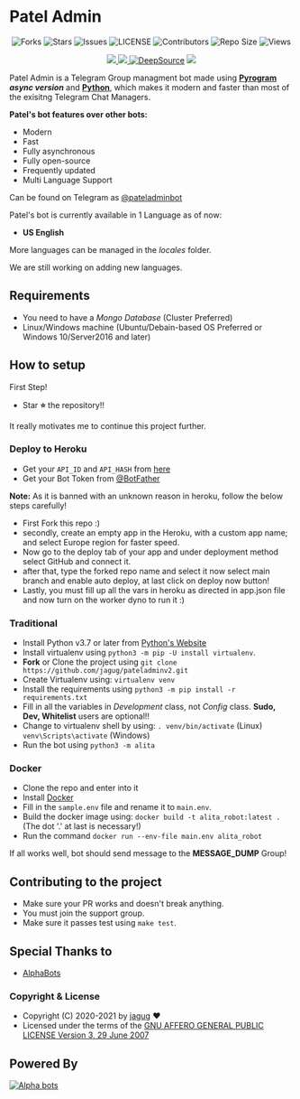 # Patel Admin

<p align='center'>
  <img src="https://img.shields.io/github/fork/jagug/pateladminv2?style=flat-square" alt="Forks">
  <img src="https://img.shields.io/github/stars/jagug/pateladminv2?style=flat-square" alt="Stars">
  <img src="https://img.shields.io/github/issues/jagug/pateladminv2?style=flat-square" alt="Issues">
  <img src="https://img.shields.io/github/license/jagug/pateladminv2?style=flat-square" alt="LICENSE">
  <img src="https://img.shields.io/github/contributors/jagug/pateladminv2?style=flat-square" alt="Contributors">
  <img src="https://img.shields.io/github/repo-size/jagug/pateladminv2?style=flat-square" alt="Repo Size">
  <img src="https://hits.seeyoufarm.com/api/count/incr/badge.svg?url=https://github.com/jagug/pateladminv2&amp;title=Profile%20Views" alt="Views">
</p>

<p align='center'>
  <a href="https://www.python.org/" alt="made-with-python"> <img src="https://img.shields.io/badge/Made%20with-Python-1f425f.svg?style=flat-square&logo=python&color=blue" /> </a>
  <a href="https://hub.docker.com/r/divideprojects/alita_robot" alt="Docker!"> <img src="https://aleen42.github.io/badges/src/docker.svg" /> </a>
  <a href="https://deepsource.io/gh/DivideProjects/Alita_Robot/?ref=repository-badge"><img src="https://static.deepsource.io/deepsource-badge-light-mini.svg" alt="DeepSource"></a>
  <a href="https://makeapullrequest.com" alt="PRs Welcome"> <img src="https://img.shields.io/badge/PRs-welcome-brightgreen.svg?style=flat-square" /> </a>
</p>

Patel Admin is a Telegram Group managment bot made using **[Pyrogram](https://github.com/pyrogram/pyrogram) _async version_** and **[Python](https://python.org)**, which makes it modern and faster than most of the exisitng Telegram Chat Managers.

**Patel's bot features over other bots:**
- Modern
- Fast
- Fully asynchronous
- Fully open-source
- Frequently updated
- Multi Language Support

Can be found on Telegram as [@pateladminbot](https://t.me/pateladminbot)
</br>

Patel's bot is currently available in 1 Language as of now:
- **US English**

More languages can be managed in the _locales_ folder.

We are still working on adding new languages.

## Requirements
- You need to have a *Mongo Database* (Cluster Preferred)
- Linux/Windows machine (Ubuntu/Debain-based OS Preferred or Windows 10/Server2016 and later)


## How to setup

First Step!
- Star **⭐** the repository!!

It really motivates me to continue this project further.

### Deploy to Heroku
- Get your `API_ID` and `API_HASH` from [here](https://my.telegram.org/)
- Get your Bot Token from [@BotFather](https://t.me/BotFather)

**Note:** As it is banned with an unknown reason in heroku, follow the below steps carefully!
- First Fork this repo :)
- secondly, create an empty app in the Heroku, with a custom app name; and select Europe region for faster speed.
- Now go to the deploy tab of your app and under deployment method select GitHub and connect it.
- after that, type the forked repo name and select it now select main branch and enable auto deploy, at last click on deploy now button!
- Lastly, you must fill up all the vars in heroku as directed in app.json file and now turn on the worker dyno to run it :)

### Traditional

- Install Python v3.7 or later from [Python's Website](https://python.org)
- Install virtualenv using `python3 -m pip -U install virtualenv`.
- **Fork** or Clone the project using `git clone https://github.com/jagug/pateladminv2.git`
- Create Virtualenv using: `virtualenv venv`
- Install the requirements using `python3 -m pip install -r requirements.txt`
- Fill in all the variables in *Development* class, not *Config* class. **Sudo, Dev, Whitelist** users are optional!!
- Change to virtualenv shell by using:
  `. venv/bin/activate` (Linux)
  `venv\Scripts\activate` (Windows)
- Run the bot using `python3 -m alita`

### Docker

- Clone the repo and enter into it
- Install [Docker](https://www.docker.com/)
- Fill in the `sample.env` file and rename it to `main.env`.
- Build the docker image using: `docker build -t alita_robot:latest .` (The dot '.' at last is necessary!)
- Run the command `docker run --env-file main.env alita_robot`


If all works well, bot should send message to the **MESSAGE_DUMP** Group!


## Contributing to the project

- Make sure your PR works and doesn't break anything.
- You must join the support group.
- Make sure it passes test using `make test`.


## Special Thanks to
- [AlphaBots](https://t.me/TheAlphaBotz)
### Copyright & License

* Copyright (C) 2020-2021 by [jagug](https://github.com/jagug) ❤️️
* Licensed under the terms of the [GNU AFFERO GENERAL PUBLIC LICENSE Version 3, 29 June 2007](https://github.com/jagug/Pateladminv2/blob/master/LICENSE)

## Powered By

[![Alpha bots](https://img.shields.io/badge/alpha-bots-green?style=for-the-badge&logo=appveyor)](https://t.me/TheAlphaBotz)

